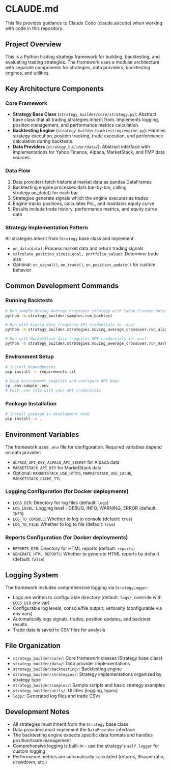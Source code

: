 # CLAUDE.md

This file provides guidance to Claude Code (claude.ai/code) when working with code in this repository.

## Project Overview

This is a Python trading strategy framework for building, backtesting, and evaluating trading strategies. The framework uses a modular architecture with separate components for strategies, data providers, backtesting engines, and utilities.

## Key Architecture Components

### Core Framework
- **Strategy Base Class** (`strategy_builder/core/strategy.py`): Abstract base class that all trading strategies inherit from. Implements logging, position management, and performance metrics calculation.
- **Backtesting Engine** (`strategy_builder/backtesting/engine.py`): Handles strategy execution, position tracking, trade execution, and performance calculation during backtests.
- **Data Providers** (`strategy_builder/data/`): Abstract interface with implementations for Yahoo Finance, Alpaca, MarketStack, and FMP data sources.

### Data Flow
1. Data providers fetch historical market data as pandas DataFrames
2. Backtesting engine processes data bar-by-bar, calling strategy.on_data() for each bar
3. Strategies generate signals which the engine executes as trades
4. Engine tracks positions, calculates PnL, and maintains equity curve
5. Results include trade history, performance metrics, and equity curve data

### Strategy Implementation Pattern
All strategies inherit from `Strategy` base class and implement:
- `on_data(data)`: Process market data and return trading signals
- `calculate_position_size(signal, portfolio_value)`: Determine trade size
- Optional: `on_signal()`, `on_trade()`, `on_position_update()` for custom behavior

## Common Development Commands

### Running Backtests
```bash
# Run sample Moving Average Crossover strategy with Yahoo Finance data
python -m strategy_builder.samples.run_backtest

# Run with Alpaca data (requires API credentials in .env)
python -m strategy_builder.strategies.moving_average_crossover.run_alpaca_backtest

# Run with MarketStack data (requires API credentials in .env)
python -m strategy_builder.strategies.moving_average_crossover.run_marketstack_backtest
```

### Environment Setup
```bash
# Install dependencies
pip install -r requirements.txt

# Copy environment template and configure API keys
cp .env.sample .env
# Edit .env file with your API credentials
```

### Package Installation
```bash
# Install package in development mode
pip install -e .
```

## Environment Variables
The framework uses `.env` file for configuration. Required variables depend on data provider:
- `ALPACA_API_KEY`, `ALPACA_API_SECRET` for Alpaca data
- `MARKETSTACK_API_KEY` for MarketStack data  
- Optional: `MARKETSTACK_USE_HTTPS`, `MARKETSTACK_USE_CACHE`, `MARKETSTACK_CACHE_TTL`

### Logging Configuration (for Docker deployments)
- `LOGS_DIR`: Directory for log files (default: `logs`)
- `LOG_LEVEL`: Logging level - DEBUG, INFO, WARNING, ERROR (default: `INFO`)
- `LOG_TO_CONSOLE`: Whether to log to console (default: `true`)
- `LOG_TO_FILE`: Whether to log to file (default: `true`)

### Reports Configuration (for Docker deployments)
- `REPORTS_DIR`: Directory for HTML reports (default: `reports`)
- `GENERATE_HTML_REPORTS`: Whether to generate HTML reports by default (default: `false`)

## Logging System
The framework includes comprehensive logging via `StrategyLogger`:
- Logs are written to configurable directory (default: `logs/`, override with `LOGS_DIR` env var)
- Configurable log levels, console/file output, verbosity (configurable via env vars)
- Automatically logs signals, trades, position updates, and backtest results
- Trade data is saved to CSV files for analysis

## File Organization
- `strategy_builder/core/`: Core framework classes (Strategy base class)
- `strategy_builder/data/`: Data provider implementations
- `strategy_builder/backtesting/`: Backtesting engine
- `strategy_builder/strategies/`: Strategy implementations organized by strategy type
- `strategy_builder/samples/`: Sample scripts and basic strategy examples
- `strategy_builder/utils/`: Utilities (logging, types)
- `logs/`: Generated log files and trade CSVs

## Development Notes
- All strategies must inherit from the `Strategy` base class
- Data providers must implement the `DataProvider` interface
- The backtesting engine expects specific data formats and handles position/trade management
- Comprehensive logging is built-in - use the strategy's `self.logger` for custom logging
- Performance metrics are automatically calculated (returns, Sharpe ratio, drawdown, etc.)